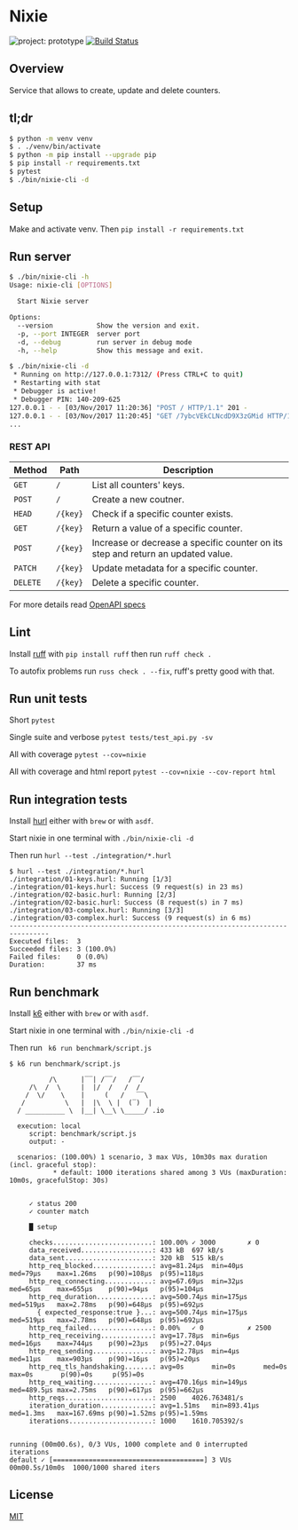 # Nixie

![project: prototype](https://img.shields.io/badge/project-prototype%3A0.3.0-orange)
[![Build Status](https://github.com/eiri/nixie-prototype/workflows/build/badge.svg)](https://github.com/eiri/nixie-prototype/actions)

## Overview

Service that allows to create, update and delete counters.

## tl;dr

```bash
$ python -m venv venv
$ . ./venv/bin/activate
$ python -m pip install --upgrade pip
$ pip install -r requirements.txt
$ pytest
$ ./bin/nixie-cli -d
```

## Setup
Make and activate venv. Then `pip install -r requirements.txt`

## Run server
```bash
$ ./bin/nixie-cli -h
Usage: nixie-cli [OPTIONS]

  Start Nixie server

Options:
  --version           Show the version and exit.
  -p, --port INTEGER  server port
  -d, --debug         run server in debug mode
  -h, --help          Show this message and exit.

$ ./bin/nixie-cli -d
 * Running on http://127.0.0.1:7312/ (Press CTRL+C to quit)
 * Restarting with stat
 * Debugger is active!
 * Debugger PIN: 140-209-625
127.0.0.1 - - [03/Nov/2017 11:20:36] "POST / HTTP/1.1" 201 -
127.0.0.1 - - [03/Nov/2017 11:20:45] "GET /7ybcVEkCLNcdD9X3zGMid HTTP/1.1" 200 -
...
```

### REST API

| Method   | Path     | Description
| -------- | -------- | -----------------------
| `GET`    | `/`      | List all counters' keys.
| `POST`   | `/`      | Create a new coutner.
| `HEAD`   | `/{key}` | Check if a specific counter exists.
| `GET`    | `/{key}` | Return a value of a specific counter.
| `POST`   | `/{key}` | Increase or decrease a specific counter on its step and return an updated value.
| `PATCH`  | `/{key}` | Update metadata for a specific counter.
| `DELETE` | `/{key}` | Delete a specific counter.

For more details read [OpenAPI specs](https://github.com/eiri/nixie-prototype/blob/main/openapi.yaml "OpenAPI specs")

## Lint

Install [ruff](https://beta.ruff.rs/docs/) with `pip install ruff` then run `ruff check .`

To autofix problems run `russ check . --fix`, ruff's pretty good with that.

## Run unit tests

Short `pytest`

Single suite and verbose `pytest tests/test_api.py -sv`

All with coverage `pytest --cov=nixie`

All with coverage and html report `pytest --cov=nixie --cov-report html`


## Run integration tests

Install [hurl](https://hurl.dev) either with `brew` or with `asdf`.

Start nixie in one terminal with `./bin/nixie-cli -d`

Then run `hurl --test ./integration/*.hurl`

```
$ hurl --test ./integration/*.hurl
./integration/01-keys.hurl: Running [1/3]
./integration/01-keys.hurl: Success (9 request(s) in 23 ms)
./integration/02-basic.hurl: Running [2/3]
./integration/02-basic.hurl: Success (8 request(s) in 7 ms)
./integration/03-complex.hurl: Running [3/3]
./integration/03-complex.hurl: Success (9 request(s) in 6 ms)
--------------------------------------------------------------------------------
Executed files:  3
Succeeded files: 3 (100.0%)
Failed files:    0 (0.0%)
Duration:        37 ms
```

## Run benchmark

Install [k6](https://k6.io) either with `brew` or with `asdf`.

Start nixie in one terminal with `./bin/nixie-cli -d`

Then run ` k6 run benchmark/script.js`

```
$ k6 run benchmark/script.js

          /\      |‾‾| /‾‾/   /‾‾/
     /\  /  \     |  |/  /   /  /
    /  \/    \    |     (   /   ‾‾\
   /          \   |  |\  \ |  (‾)  |
  / __________ \  |__| \__\ \_____/ .io

  execution: local
     script: benchmark/script.js
     output: -

  scenarios: (100.00%) 1 scenario, 3 max VUs, 10m30s max duration (incl. graceful stop):
           * default: 1000 iterations shared among 3 VUs (maxDuration: 10m0s, gracefulStop: 30s)


     ✓ status 200
     ✓ counter match

     █ setup

     checks.........................: 100.00% ✓ 3000        ✗ 0
     data_received..................: 433 kB  697 kB/s
     data_sent......................: 320 kB  515 kB/s
     http_req_blocked...............: avg=81.24µs  min=40µs     med=79µs    max=1.26ms   p(90)=108µs  p(95)=118µs
     http_req_connecting............: avg=67.69µs  min=32µs     med=65µs    max=655µs    p(90)=94µs   p(95)=104µs
     http_req_duration..............: avg=500.74µs min=175µs    med=519µs   max=2.78ms   p(90)=648µs  p(95)=692µs
       { expected_response:true }...: avg=500.74µs min=175µs    med=519µs   max=2.78ms   p(90)=648µs  p(95)=692µs
     http_req_failed................: 0.00%   ✓ 0           ✗ 2500
     http_req_receiving.............: avg=17.78µs  min=6µs      med=16µs    max=744µs    p(90)=23µs   p(95)=27.04µs
     http_req_sending...............: avg=12.78µs  min=4µs      med=11µs    max=903µs    p(90)=16µs   p(95)=20µs
     http_req_tls_handshaking.......: avg=0s       min=0s       med=0s      max=0s       p(90)=0s     p(95)=0s
     http_req_waiting...............: avg=470.16µs min=149µs    med=489.5µs max=2.75ms   p(90)=617µs  p(95)=662µs
     http_reqs......................: 2500    4026.763481/s
     iteration_duration.............: avg=1.51ms   min=893.41µs med=1.3ms   max=167.69ms p(90)=1.52ms p(95)=1.59ms
     iterations.....................: 1000    1610.705392/s


running (00m00.6s), 0/3 VUs, 1000 complete and 0 interrupted iterations
default ✓ [======================================] 3 VUs  00m00.5s/10m0s  1000/1000 shared iters
```

## License

[MIT](https://github.com/eiri/nixie-prototype/blob/main/LICENSE "MIT License")
